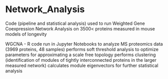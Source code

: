 # Network_Analysis
Code (pipeline and statistical analysis) used to run Weighted Gene Coexpression Network Analysis on 3500&lt; proteins measured in mouse models of longevity

WGCNA - R code run in Jupyter Notebooks to analyze MS proteomics data (3969 proteins, 48 samples)
      performs soft threshold analysis to optimize parameters for approximating a scale free topology
      performs clustering (identification of modules of tightly interconnected proteins in the larger measured network)
      calculates module eigenvectors for further statistical analysis 
